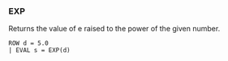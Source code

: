 <!--
This is generated by ESQL's AbstractFunctionTestCase. Do no edit it. See ../README.md for how to regenerate it.
-->

### EXP
Returns the value of e raised to the power of the given number.

```
ROW d = 5.0
| EVAL s = EXP(d)
```
